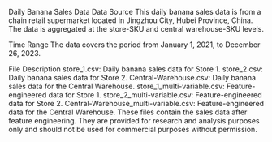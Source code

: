 Daily Banana Sales Data
Data Source
This daily banana sales data is from a chain retail supermarket located in Jingzhou City, Hubei Province, China. The data is aggregated at the store-SKU and central warehouse-SKU levels.

Time Range
The data covers the period from January 1, 2021, to December 26, 2023.

File Description
store_1.csv: Daily banana sales data for Store 1.
store_2.csv: Daily banana sales data for Store 2.
Central-Warehouse.csv: Daily banana sales data for the Central Warehouse.
store_1_multi-variable.csv: Feature-engineered data for Store 1.
store_2_multi-variable.csv: Feature-engineered data for Store 2.
Central-Warehouse_multi-variable.csv: Feature-engineered data for the Central Warehouse.
These files contain the sales data after feature engineering. They are provided for research and analysis purposes only and should not be used for commercial purposes without permission.
